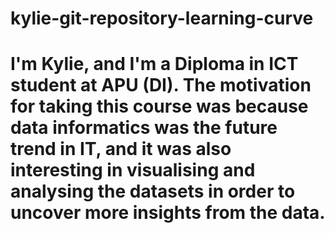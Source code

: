 # kylie-git-repository-learning-curve

# I'm Kylie, and I'm a Diploma in ICT student at APU (DI). The motivation for taking this course was because data informatics was the future trend in IT, and it was also interesting in visualising and analysing the datasets in order to uncover more insights from the data.